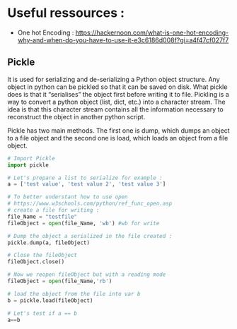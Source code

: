 # Useful ressources :

- One hot Encoding : https://hackernoon.com/what-is-one-hot-encoding-why-and-when-do-you-have-to-use-it-e3c6186d008f?gi=a4f47cf027f7

## Pickle

It is used for serializing and de-serializing a Python object structure. Any object in python can be pickled so that it can be saved on disk. What pickle does is that it “serialises” the object first before writing it to file. Pickling is a way to convert a python object (list, dict, etc.) into a character stream. The idea is that this character stream contains all the information necessary to reconstruct the object in another python script.

Pickle has two main methods. The first one is dump, which dumps an object to a file object and the second one is load, which loads an object from a file object.

```python
# Import Pickle
import pickle

# Let's prepare a list to serialize for example :
a = ['test value', 'test value 2', 'test value 3']

# To better understant how to use open
# https://www.w3schools.com/python/ref_func_open.asp
# create a file for writing :
file_Name = "testfile"
fileObject = open(file_Name, 'wb') #wb for write

# Dump the object a serialized in the file created :
pickle.dump(a, fileObject)

# Close the fileObject
fileObject.close()

# Now we reopen fileObject but with a reading mode
fileObject = open(file_Name,'rb') 

# load the object from the file into var b
b = pickle.load(fileObject)

# Let's test if a == b
a==b
```
